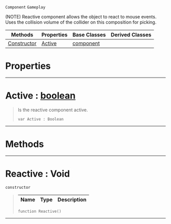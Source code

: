  `Component` `Gameplay`



(NOTE) Reactive component allows the object to react to mouse events. Uses the collision volume of the collider on this composition for picking.

|Methods|Properties|Base Classes|Derived Classes|
|---|---|---|---|
|[ Constructor](https://github.com/PlasmaEngine/PlasmaDocs/blob/master/code_reference/class_reference/reactive.markdown#reactive-void)|[ Active](https://github.com/PlasmaEngine/PlasmaDocs/blob/master/code_reference/class_reference/reactive.markdown#active-plasma-engine-docum)|[component](https://github.com/PlasmaEngine/PlasmaDocs/blob/master/code_reference/class_reference/component.markdown)| |


 #  Properties


---  
 #  Active : [boolean](https://github.com/PlasmaEngine/PlasmaDocs/blob/master/code_reference/lightning_base_types/boolean.markdown)

> Is the reactive component active.
> ``` lang=cpp, name=Lightning
> var Active : Boolean


---  
 #  Methods


---  
 #  Reactive : Void

 `constructor`

> 
> |Name|Type|Description|
> |---|---|---|
> ``` lang=cpp, name=Lightning
> function Reactive()
> ``` 


---  
 

 